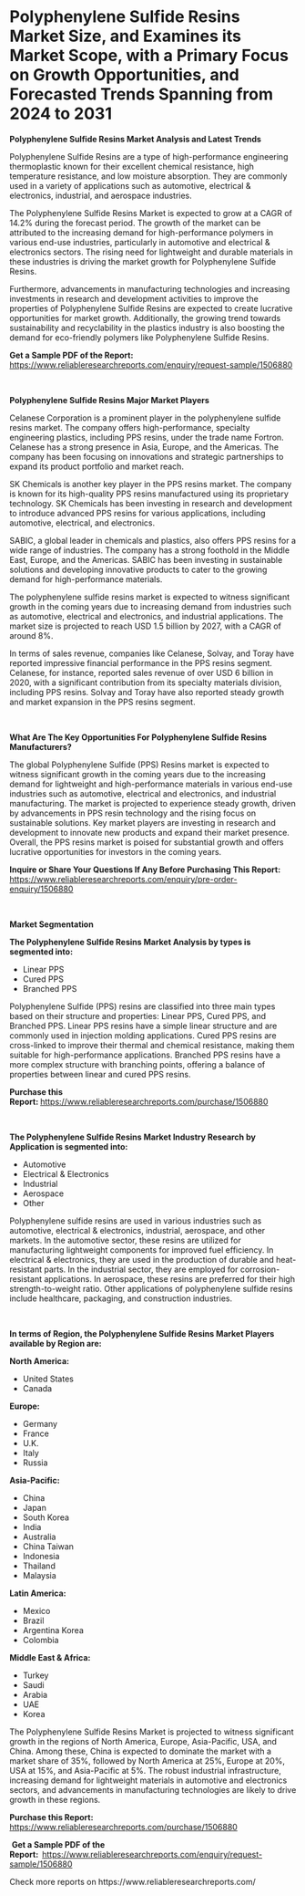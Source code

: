 <p><h1>Polyphenylene Sulfide Resins Market Size, and Examines its Market Scope, with a Primary Focus on Growth Opportunities, and Forecasted Trends Spanning from 2024 to 2031</h1></p><p><strong>Polyphenylene Sulfide Resins Market Analysis and Latest Trends</strong></p>
<p><p>Polyphenylene Sulfide Resins are a type of high-performance engineering thermoplastic known for their excellent chemical resistance, high temperature resistance, and low moisture absorption. They are commonly used in a variety of applications such as automotive, electrical & electronics, industrial, and aerospace industries.</p><p>The Polyphenylene Sulfide Resins Market is expected to grow at a CAGR of 14.2% during the forecast period. The growth of the market can be attributed to the increasing demand for high-performance polymers in various end-use industries, particularly in automotive and electrical & electronics sectors. The rising need for lightweight and durable materials in these industries is driving the market growth for Polyphenylene Sulfide Resins.</p><p>Furthermore, advancements in manufacturing technologies and increasing investments in research and development activities to improve the properties of Polyphenylene Sulfide Resins are expected to create lucrative opportunities for market growth. Additionally, the growing trend towards sustainability and recyclability in the plastics industry is also boosting the demand for eco-friendly polymers like Polyphenylene Sulfide Resins.</p></p>
<p><strong>Get a Sample PDF of the Report:&nbsp;</strong> <a href="https://www.reliableresearchreports.com/enquiry/request-sample/1506880">https://www.reliableresearchreports.com/enquiry/request-sample/1506880</a></p>
<p>&nbsp;</p>
<p><strong>Polyphenylene Sulfide Resins Major Market Players</strong></p>
<p><p>Celanese Corporation is a prominent player in the polyphenylene sulfide resins market. The company offers high-performance, specialty engineering plastics, including PPS resins, under the trade name Fortron. Celanese has a strong presence in Asia, Europe, and the Americas. The company has been focusing on innovations and strategic partnerships to expand its product portfolio and market reach. </p><p>SK Chemicals is another key player in the PPS resins market. The company is known for its high-quality PPS resins manufactured using its proprietary technology. SK Chemicals has been investing in research and development to introduce advanced PPS resins for various applications, including automotive, electrical, and electronics. </p><p>SABIC, a global leader in chemicals and plastics, also offers PPS resins for a wide range of industries. The company has a strong foothold in the Middle East, Europe, and the Americas. SABIC has been investing in sustainable solutions and developing innovative products to cater to the growing demand for high-performance materials.</p><p>The polyphenylene sulfide resins market is expected to witness significant growth in the coming years due to increasing demand from industries such as automotive, electrical and electronics, and industrial applications. The market size is projected to reach USD 1.5 billion by 2027, with a CAGR of around 8%.</p><p>In terms of sales revenue, companies like Celanese, Solvay, and Toray have reported impressive financial performance in the PPS resins segment. Celanese, for instance, reported sales revenue of over USD 6 billion in 2020, with a significant contribution from its specialty materials division, including PPS resins. Solvay and Toray have also reported steady growth and market expansion in the PPS resins segment.</p></p>
<p>&nbsp;</p>
<p><strong>What Are The Key Opportunities For Polyphenylene Sulfide Resins Manufacturers?</strong></p>
<p><p>The global Polyphenylene Sulfide (PPS) Resins market is expected to witness significant growth in the coming years due to the increasing demand for lightweight and high-performance materials in various end-use industries such as automotive, electrical and electronics, and industrial manufacturing. The market is projected to experience steady growth, driven by advancements in PPS resin technology and the rising focus on sustainable solutions. Key market players are investing in research and development to innovate new products and expand their market presence. Overall, the PPS resins market is poised for substantial growth and offers lucrative opportunities for investors in the coming years.</p></p>
<p><strong>Inquire or Share Your Questions If Any Before Purchasing This Report:</strong> <a href="https://www.reliableresearchreports.com/enquiry/pre-order-enquiry/1506880">https://www.reliableresearchreports.com/enquiry/pre-order-enquiry/1506880</a></p>
<p>&nbsp;</p>
<p><strong>Market Segmentation</strong></p>
<p><strong>The Polyphenylene Sulfide Resins Market Analysis by types is segmented into:</strong></p>
<p><ul><li>Linear PPS</li><li>Cured PPS</li><li>Branched PPS</li></ul></p>
<p><p>Polyphenylene Sulfide (PPS) resins are classified into three main types based on their structure and properties: Linear PPS, Cured PPS, and Branched PPS. Linear PPS resins have a simple linear structure and are commonly used in injection molding applications. Cured PPS resins are cross-linked to improve their thermal and chemical resistance, making them suitable for high-performance applications. Branched PPS resins have a more complex structure with branching points, offering a balance of properties between linear and cured PPS resins.</p></p>
<p><strong>Purchase this Report:&nbsp;</strong><a href="https://www.reliableresearchreports.com/purchase/1506880">https://www.reliableresearchreports.com/purchase/1506880</a></p>
<p>&nbsp;</p>
<p><strong>The Polyphenylene Sulfide Resins Market Industry Research by Application is segmented into:</strong></p>
<p><ul><li>Automotive</li><li>Electrical & Electronics</li><li>Industrial</li><li>Aerospace</li><li>Other</li></ul></p>
<p><p>Polyphenylene sulfide resins are used in various industries such as automotive, electrical & electronics, industrial, aerospace, and other markets. In the automotive sector, these resins are utilized for manufacturing lightweight components for improved fuel efficiency. In electrical & electronics, they are used in the production of durable and heat-resistant parts. In the industrial sector, they are employed for corrosion-resistant applications. In aerospace, these resins are preferred for their high strength-to-weight ratio. Other applications of polyphenylene sulfide resins include healthcare, packaging, and construction industries.</p></p>
<p>&nbsp;</p>
<p><strong>In terms of Region, the Polyphenylene Sulfide Resins Market Players available by Region are:</strong></p>
<p>
    <p> <strong> North America: </strong>
        <ul>
            <li>United States</li>
            <li>Canada</li>
        </ul>
        </p> 
    <p> <strong> Europe: </strong>
        <ul>
            <li>Germany</li>
            <li>France</li>
            <li>U.K.</li>
            <li>Italy</li>
            <li>Russia</li>
        </ul>
        </p> 
    <p> <strong> Asia-Pacific: </strong>
        <ul>
            <li>China</li>
            <li>Japan</li>
            <li>South Korea</li>
            <li>India</li>
            <li>Australia</li>
            <li>China Taiwan</li>
            <li>Indonesia</li>
            <li>Thailand</li>
            <li>Malaysia</li>
        </ul>
        </p> 
    <p> <strong> Latin America: </strong>
        <ul>
            <li>Mexico</li>
            <li>Brazil</li>
            <li>Argentina Korea</li>
            <li>Colombia</li>
        </ul>
        </p> 
    <p> <strong> Middle East & Africa: </strong>
        <ul>
            <li>Turkey</li>
            <li>Saudi</li>
            <li>Arabia</li>
            <li>UAE</li>
            <li>Korea</li>
        </ul>
    </p>
    </p>
<p><p>The Polyphenylene Sulfide Resins Market is projected to witness significant growth in the regions of North America, Europe, Asia-Pacific, USA, and China. Among these, China is expected to dominate the market with a market share of 35%, followed by North America at 25%, Europe at 20%, USA at 15%, and Asia-Pacific at 5%. The robust industrial infrastructure, increasing demand for lightweight materials in automotive and electronics sectors, and advancements in manufacturing technologies are likely to drive growth in these regions.</p></p>
<p><strong>Purchase this Report: </strong><a href="https://www.reliableresearchreports.com/purchase/1506880">https://www.reliableresearchreports.com/purchase/1506880</a></p>
<p>&nbsp;<strong>Get a Sample PDF of the Report:&nbsp;&nbsp;</strong><a href="https://www.reliableresearchreports.com/enquiry/request-sample/1506880">https://www.reliableresearchreports.com/enquiry/request-sample/1506880</a></p>
<p><strong></strong></p>
<p>Check more reports on https://www.reliableresearchreports.com/</p>